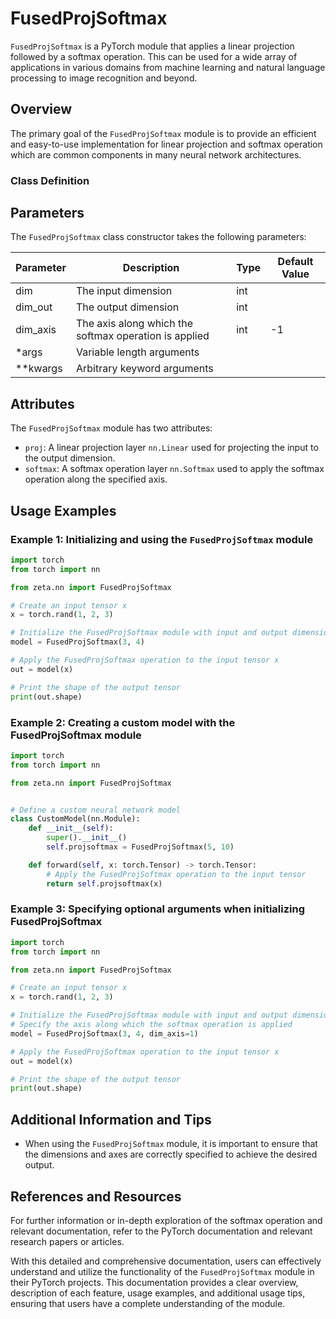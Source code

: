 
# FusedProjSoftmax

`FusedProjSoftmax` is a PyTorch module that applies a linear projection followed by a softmax operation. This can be used for a wide array of applications in various domains from machine learning and natural language processing to image recognition and beyond.

## Overview

The primary goal of the `FusedProjSoftmax` module is to provide an efficient and easy-to-use implementation for linear projection and softmax operation which are common components in many neural network architectures.

### Class Definition


## Parameters

The `FusedProjSoftmax` class constructor takes the following parameters:

| Parameter | Description                                                           | Type | Default Value |
| ------------- | ----------------------------------------------------------------- | ---- | ------------------ |
| dim             | The input dimension                                                | int  |                    |
| dim_out      | The output dimension                                               | int  |                    |
| dim_axis   | The axis along which the softmax operation is applied | int  | -1                 |
| *args        | Variable length arguments                                       |      |                    |
| **kwargs   | Arbitrary keyword arguments                                      |      |                    |

## Attributes

The `FusedProjSoftmax` module has two attributes:

- `proj`: A linear projection layer `nn.Linear` used for projecting the input to the output dimension.
- `softmax`: A softmax operation layer `nn.Softmax` used to apply the softmax operation along the specified axis.

## Usage Examples

### Example 1: Initializing and using the `FusedProjSoftmax` module

```python
import torch
from torch import nn

from zeta.nn import FusedProjSoftmax

# Create an input tensor x
x = torch.rand(1, 2, 3)

# Initialize the FusedProjSoftmax module with input and output dimensions
model = FusedProjSoftmax(3, 4)

# Apply the FusedProjSoftmax operation to the input tensor x
out = model(x)

# Print the shape of the output tensor
print(out.shape)
```

### Example 2: Creating a custom model with the FusedProjSoftmax module

```python
import torch
from torch import nn

from zeta.nn import FusedProjSoftmax


# Define a custom neural network model
class CustomModel(nn.Module):
    def __init__(self):
        super().__init__()
        self.projsoftmax = FusedProjSoftmax(5, 10)

    def forward(self, x: torch.Tensor) -> torch.Tensor:
        # Apply the FusedProjSoftmax operation to the input tensor
        return self.projsoftmax(x)
```

### Example 3: Specifying optional arguments when initializing FusedProjSoftmax

```python
import torch
from torch import nn

from zeta.nn import FusedProjSoftmax

# Create an input tensor x
x = torch.rand(1, 2, 3)

# Initialize the FusedProjSoftmax module with input and output dimensions
# Specify the axis along which the softmax operation is applied
model = FusedProjSoftmax(3, 4, dim_axis=1)

# Apply the FusedProjSoftmax operation to the input tensor x
out = model(x)

# Print the shape of the output tensor
print(out.shape)
```

## Additional Information and Tips

- When using the `FusedProjSoftmax` module, it is important to ensure that the dimensions and axes are correctly specified to achieve the desired output.

## References and Resources

For further information or in-depth exploration of the softmax operation and relevant documentation, refer to the PyTorch documentation and relevant research papers or articles.

With this detailed and comprehensive documentation, users can effectively understand and utilize the functionality of the `FusedProjSoftmax` module in their PyTorch projects. This documentation provides a clear overview, description of each feature, usage examples, and additional usage tips, ensuring that users have a complete understanding of the module.

